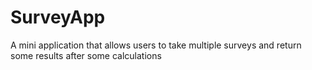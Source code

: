 # SurveyApp
A mini application that allows users to take multiple surveys and return some results after some calculations
